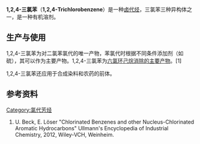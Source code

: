 **1,2,4-三氯苯**（**1,2,4-Trichlorobenzene**）是一种[卤代烃](https://zh.wikipedia.org/wiki/卤代烃 "wikilink")，三氯苯三种异构体之一，是一种有机溶剂。

## 生产与使用

1,2,4-三氯苯为对二氯苯氯代的唯一产物，苯氯代时根据不同条件添加剂（如硫），其可以作为主要产物。1,2,4-三氯苯为[六氯环己烷消除的主要产物](../Page/六氯环己烷.md "wikilink")。\[1\]

1,2,4-三氯苯还应用于合成染料和农药的前体。

## 参考资料

<references/>

[Category:氯代芳烃](https://zh.wikipedia.org/wiki/Category:氯代芳烃 "wikilink")

1.  U. Beck, E. Löser "Chlorinated Benzenes and other
    Nucleus-Chlorinated Aromatic Hydrocarbons" Ullmann's Encyclopedia of
    Industrial Chemistry, 2012, Wiley-VCH, Weinheim.